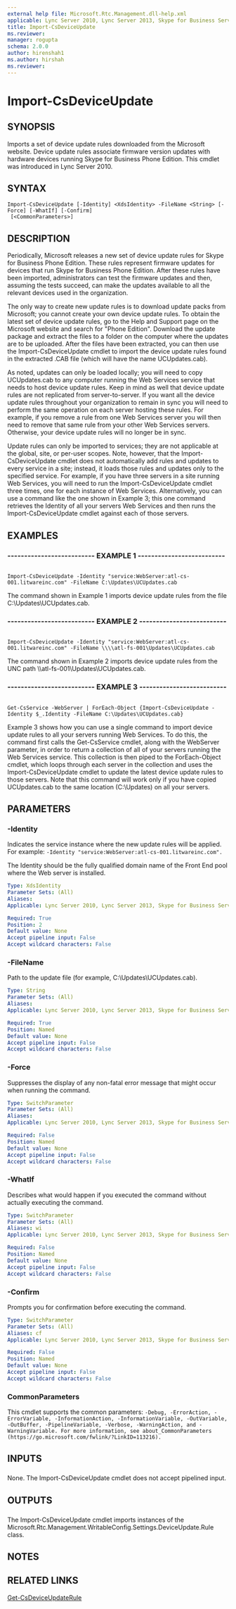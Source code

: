 ```yaml
---
external help file: Microsoft.Rtc.Management.dll-help.xml
applicable: Lync Server 2010, Lync Server 2013, Skype for Business Server 2015, Skype for Business Server 2019
title: Import-CsDeviceUpdate
ms.reviewer: 
manager: rogupta
schema: 2.0.0
author: hirenshah1
ms.author: hirshah
ms.reviewer:
---
```


# Import-CsDeviceUpdate

## SYNOPSIS

Imports a set of device update rules downloaded from the Microsoft website.
Device update rules associate firmware version updates with hardware devices running Skype for Business Phone Edition.
This cmdlet was introduced in Lync Server 2010.



## SYNTAX

```
Import-CsDeviceUpdate [-Identity] <XdsIdentity> -FileName <String> [-Force] [-WhatIf] [-Confirm]
 [<CommonParameters>]
```

## DESCRIPTION

Periodically, Microsoft releases a new set of device update rules for Skype for Business Phone Edition.
These rules represent firmware updates for devices that run Skype for Business Phone Edition.
After these rules have been imported, administrators can test the firmware updates and then, assuming the tests succeed, can make the updates available to all the relevant devices used in the organization.

The only way to create new update rules is to download update packs from Microsoft; you cannot create your own device update rules.
To obtain the latest set of device update rules, go to the Help and Support page on the Microsoft website and search for "Phone Edition".
Download the update package and extract the files to a folder on the computer where the updates are to be uploaded.
After the files have been extracted, you can then use the Import-CsDeviceUpdate cmdlet to import the device update rules found in the extracted .CAB file (which will have the name UCUpdates.cab).

As noted, updates can only be loaded locally; you will need to copy UCUpdates.cab to any computer running the Web Services service that needs to host device update rules.
Keep in mind as well that device update rules are not replicated from server-to-server.
If you want all the device update rules throughout your organization to remain in sync you will need to perform the same operation on each server hosting these rules.
For example, if you remove a rule from one Web Services server you will then need to remove that same rule from your other Web Services servers.
Otherwise, your device update rules will no longer be in sync.

Update rules can only be imported to services; they are not applicable at the global, site, or per-user scopes.
Note, however, that the Import-CsDeviceUpdate cmdlet does not automatically add rules and updates to every service in a site; instead, it loads those rules and updates only to the specified service.
For example, if you have three servers in a site running Web Services, you will need to run the Import-CsDeviceUpdate cmdlet three times, one for each instance of Web Services.
Alternatively, you can use a command like the one shown in Example 3; this one command retrieves the Identity of all your servers Web Services and then runs the Import-CsDeviceUpdate cmdlet against each of those servers.



## EXAMPLES

### -------------------------- EXAMPLE 1 -------------------------- 
```

Import-CsDeviceUpdate -Identity "service:WebServer:atl-cs-001.litwareinc.com" -FileName C:\Updates\UCUpdates.cab
```

The command shown in Example 1 imports device update rules from the file C:\Updates\UCUpdates.cab.

### -------------------------- EXAMPLE 2 -------------------------- 
```

Import-CsDeviceUpdate -Identity "service:WebServer:atl-cs-001.litwareinc.com" -FileName \\\\atl-fs-001\Updates\UCUpdates.cab
```

The command shown in Example 2 imports device update rules from the UNC path \\\\atl-fs-001\Updates\UCUpdates.cab.


### -------------------------- EXAMPLE 3 -------------------------- 
```

Get-CsService -WebServer | ForEach-Object {Import-CsDeviceUpdate -Identity $_.Identity -FileName C:\Updates\UCUpdates.cab}
```

Example 3 shows how you can use a single command to import device update rules to all your servers running Web Services.
To do this, the command first calls the Get-CsService cmdlet, along with the WebServer parameter, in order to return a collection of all of your servers running the Web Services service.
This collection is then piped to the ForEach-Object cmdlet, which loops through each server in the collection and uses the Import-CsDeviceUpdate cmdlet to update the latest device update rules to those servers.
Note that this command will work only if you have copied UCUpdates.cab to the same location (C:\Updates) on all your servers.


## PARAMETERS

### -Identity

Indicates the service instance where the new update rules will be applied.
For example: `-Identity "service:WebServer:atl-cs-001.litwareinc.com".`

The Identity should be the fully qualified domain name of the Front End pool where the Web server is installed.



```yaml
Type: XdsIdentity
Parameter Sets: (All)
Aliases: 
Applicable: Lync Server 2010, Lync Server 2013, Skype for Business Server 2015, Skype for Business Server 2019

Required: True
Position: 2
Default value: None
Accept pipeline input: False
Accept wildcard characters: False
```

### -FileName
Path to the update file (for example, C:\Updates\UCUpdates.cab).

```yaml
Type: String
Parameter Sets: (All)
Aliases: 
Applicable: Lync Server 2010, Lync Server 2013, Skype for Business Server 2015, Skype for Business Server 2019

Required: True
Position: Named
Default value: None
Accept pipeline input: False
Accept wildcard characters: False
```

### -Force
Suppresses the display of any non-fatal error message that might occur when running the command.

```yaml
Type: SwitchParameter
Parameter Sets: (All)
Aliases: 
Applicable: Lync Server 2010, Lync Server 2013, Skype for Business Server 2015, Skype for Business Server 2019

Required: False
Position: Named
Default value: None
Accept pipeline input: False
Accept wildcard characters: False
```

### -WhatIf
Describes what would happen if you executed the command without actually executing the command.

```yaml
Type: SwitchParameter
Parameter Sets: (All)
Aliases: wi
Applicable: Lync Server 2010, Lync Server 2013, Skype for Business Server 2015, Skype for Business Server 2019

Required: False
Position: Named
Default value: None
Accept pipeline input: False
Accept wildcard characters: False
```

### -Confirm
Prompts you for confirmation before executing the command.

```yaml
Type: SwitchParameter
Parameter Sets: (All)
Aliases: cf
Applicable: Lync Server 2010, Lync Server 2013, Skype for Business Server 2015, Skype for Business Server 2019

Required: False
Position: Named
Default value: None
Accept pipeline input: False
Accept wildcard characters: False
```

### CommonParameters
This cmdlet supports the common parameters: `-Debug, -ErrorAction, -ErrorVariable, -InformationAction, -InformationVariable, -OutVariable, -OutBuffer, -PipelineVariable, -Verbose, -WarningAction, and -WarningVariable. For more information, see about_CommonParameters (https://go.microsoft.com/fwlink/?LinkID=113216).`

## INPUTS

###  
None.
The Import-CsDeviceUpdate cmdlet does not accept pipelined input.

## OUTPUTS

###  
The Import-CsDeviceUpdate cmdlet imports instances of the Microsoft.Rtc.Management.WritableConfig.Settings.DeviceUpdate.Rule class.

## NOTES

## RELATED LINKS

[Get-CsDeviceUpdateRule](Get-CsDeviceUpdateRule.md)


